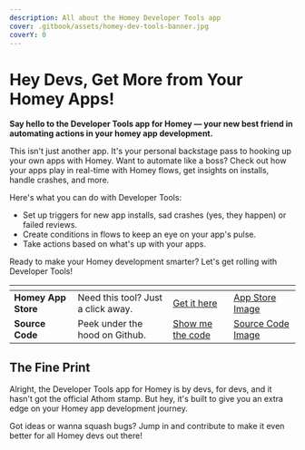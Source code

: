 ```yaml
---
description: All about the Homey Developer Tools app
cover: .gitbook/assets/homey-dev-tools-banner.jpg
coverY: 0
---
```


# Hey Devs, Get More from Your Homey Apps!

**Say hello to the Developer Tools app for Homey — your new best friend in automating actions in your homey app
development.**

This isn't just another app. It's your personal backstage pass to hooking up your own apps with Homey. Want to automate
like a boss? Check out how your apps play in real-time with Homey flows, get insights on installs, handle crashes, and
more.

Here's what you can do with Developer Tools:

- Set up triggers for new app installs, sad crashes (yes, they happen) or failed reviews.
- Create conditions in flows to keep an eye on your app's pulse.
- Take actions based on what's up with your apps.

Ready to make your Homey development smarter? Let's get rolling with Developer Tools!

<table data-card-size="large" data-view="cards">
    <thead>
    <tr>
        <th></th>
        <th></th>
        <th data-hidden data-card-target data-type="content-ref"></th>
        <th data-hidden data-card-cover data-type="files"></th>
    </tr>
    </thead>
    <tbody>
    <tr>
        <td><strong>Homey App Store</strong></td>
        <td>Need this tool? Just a click away.</td>
        <td><a href="https://homey.app/a/codes.lucasvdh.developer-tools">Get it here</a></td>
        <td><a href="../../assets/images/xlarge.png">App Store Image</a></td>
    </tr>
    <tr>
        <td><strong>Source Code</strong></td>
        <td>Peek under the hood on Github.</td>
        <td><a href="https://github.com/lucasvdh/codes.lucasvdh.developer-tools">Show me the code</a></td>
        <td><a href="../../assets/images/codes.lucasvdh.developer-tools.png">Source Code Image</a></td>
    </tr>
    </tbody>
</table>

## The Fine Print

Alright, the Developer Tools app for Homey is by devs, for devs, and it hasn't got the official Athom stamp. But hey,
it's built to give you an extra edge on your Homey app development journey.

Got ideas or wanna squash bugs? Jump in and contribute to make it even better for all Homey devs out there!
